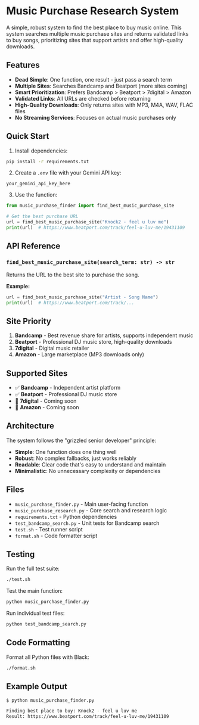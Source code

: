 # Music Purchase Research System

A simple, robust system to find the best place to buy music online. This system searches multiple music purchase sites and returns validated links to buy songs, prioritizing sites that support artists and offer high-quality downloads.

## Features

- **Dead Simple**: One function, one result - just pass a search term
- **Multiple Sites**: Searches Bandcamp and Beatport (more sites coming)
- **Smart Prioritization**: Prefers Bandcamp > Beatport > 7digital > Amazon
- **Validated Links**: All URLs are checked before returning
- **High-Quality Downloads**: Only returns sites with MP3, M4A, WAV, FLAC files
- **No Streaming Services**: Focuses on actual music purchases only

## Quick Start

1. Install dependencies:
```bash
pip install -r requirements.txt
```

2. Create a `.env` file with your Gemini API key:
```
your_gemini_api_key_here
```

3. Use the function:
```python
from music_purchase_finder import find_best_music_purchase_site

# Get the best purchase URL
url = find_best_music_purchase_site("Knock2 - feel u luv me")
print(url)  # https://www.beatport.com/track/feel-u-luv-me/19431109
```

## API Reference

### `find_best_music_purchase_site(search_term: str) -> str`

Returns the URL to the best site to purchase the song.

**Example:**
```python
url = find_best_music_purchase_site("Artist - Song Name")
print(url)  # https://www.beatport.com/track/...
```

## Site Priority

1. **Bandcamp** - Best revenue share for artists, supports independent music
2. **Beatport** - Professional DJ music store, high-quality downloads
3. **7digital** - Digital music retailer
4. **Amazon** - Large marketplace (MP3 downloads only)

## Supported Sites

- ✅ **Bandcamp** - Independent artist platform
- ✅ **Beatport** - Professional DJ music store  
- 🚧 **7digital** - Coming soon
- 🚧 **Amazon** - Coming soon

## Architecture

The system follows the "grizzled senior developer" principle:
- **Simple**: One function does one thing well
- **Robust**: No complex fallbacks, just works reliably
- **Readable**: Clear code that's easy to understand and maintain
- **Minimalistic**: No unnecessary complexity or dependencies

## Files

- `music_purchase_finder.py` - Main user-facing function
- `music_purchase_research.py` - Core search and research logic
- `requirements.txt` - Python dependencies
- `test_bandcamp_search.py` - Unit tests for Bandcamp search
- `test.sh` - Test runner script
- `format.sh` - Code formatter script

## Testing

Run the full test suite:
```bash
./test.sh
```

Test the main function:
```bash
python music_purchase_finder.py
```

Run individual test files:
```bash
python test_bandcamp_search.py
```

## Code Formatting

Format all Python files with Black:
```bash
./format.sh
```

## Example Output

```bash
$ python music_purchase_finder.py

Finding best place to buy: Knock2 - feel u luv me
Result: https://www.beatport.com/track/feel-u-luv-me/19431109
``` 